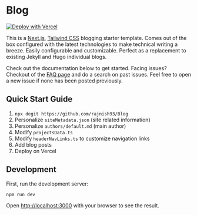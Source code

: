 # Blog

[![Deploy with Vercel](https://vercel.com/button)](https://vercel.com/new/git/external?repository-url=https://github.com/rajnish93/Blog)

This is a [Next.js](https://nextjs.org/), [Tailwind CSS](https://tailwindcss.com/) blogging starter template. Comes out of the box configured with the latest technologies to make technical writing a breeze. Easily configurable and customizable. Perfect as a replacement to existing Jekyll and Hugo individual blogs.

Check out the documentation below to get started. Facing issues? Checkout of the [FAQ page](https://github.com/rajnish93/Blog/wiki) and do a search on past issues. Feel free to open a new issue if none has been posted previously.

## Quick Start Guide

1. `npx degit https://github.com/rajnish93/Blog`
2. Personalize `siteMetadata.json` (site related information)
3. Personalize `authors/default.md` (main author)
4. Modify `projectsData.ts`
5. Modify `headerNavLinks.ts` to customize navigation links
6. Add blog posts
7. Deploy on Vercel

## Development

First, run the development server:

```bash
npm run dev
```

Open [http://localhost:3000](http://localhost:3000) with your browser to see the result.

